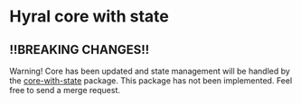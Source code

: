 # Hyral core with state

## !!BREAKING CHANGES!!
Warning! Core has been updated and state management will be handled by the [core-with-state] package. This package has not been implemented. Feel free to send a merge request.

[core-with-state]: https://github.com/SyneticNL/Hyral/tree/v2.0.0-prerelease/packages/core-with-state